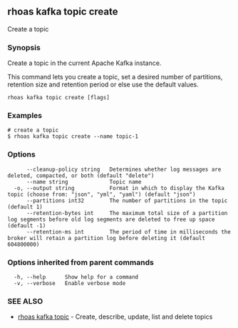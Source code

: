 ## rhoas kafka topic create

Create a topic

### Synopsis

Create a topic in the current Apache Kafka instance.

This command lets you create a topic, set a desired number of
partitions, retention size and retention period or else use the default values.


```
rhoas kafka topic create [flags]
```

### Examples

```
# create a topic
$ rhoas kafka topic create --name topic-1

```

### Options

```
      --cleanup-policy string   Determines whether log messages are deleted, compacted, or both (default "delete")
      --name string             Topic name
  -o, --output string           Format in which to display the Kafka topic (choose from: "json", "yml", "yaml") (default "json")
      --partitions int32        The number of partitions in the topic (default 1)
      --retention-bytes int     The maximum total size of a partition log segments before old log segments are deleted to free up space (default -1)
      --retention-ms int        The period of time in milliseconds the broker will retain a partition log before deleting it (default 604800000)
```

### Options inherited from parent commands

```
  -h, --help      Show help for a command
  -v, --verbose   Enable verbose mode
```

### SEE ALSO

* [rhoas kafka topic](rhoas_kafka_topic.md)	 - Create, describe, update, list and delete topics

